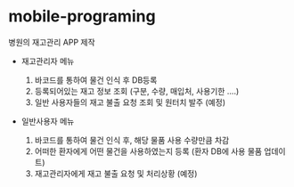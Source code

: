 # mobile-programing
병원의 재고관리 APP 제작

* 재고관리자 메뉴  
	1) 바코드를 통하여 물건 인식 후 DB등록
	2) 등록되어있는 재고 정보 조회 (구분, 수량, 매입처, 사용기한 ....)
	3) 일반 사용자들의 재고 불출 요청 조회 및 원터치 발주 (예정)
              
              
* 일반사용자 메뉴
	1) 바코드를 통하여 물건 인식 후, 해당 물품 사용 수량만큼 차감
	2) 어떠한 환자에게 어떤 물건을 사용하였는지 등록 (환자 DB에 사용 물품 업데이트)
	3) 재고관리자에게 재고 불출 요청 및 처리상황 (예정)
